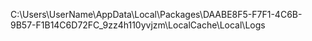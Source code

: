﻿
C:\Users\UserName\AppData\Local\Packages\DAABE8F5-F7F1-4C6B-9B57-F1B14C6D72FC_9zz4h110yvjzm\LocalCache\Local\Logs